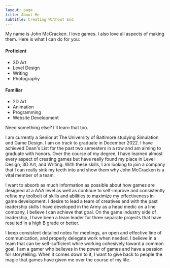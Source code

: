 ```yaml
---
layout: page
title: About Me
subtitle: Creating Without End
---
```


My name is John McCracken. I love games. I also love all aspects of making them. Here is what I can do for you:

#### Proficient
- 3D Art
- Level Design
- Writing
- Photography

#### Familiar
- 2D Art
- Animation
- Programming
- Website Development

Need something else? I'll learn that too.


I am currently a Senior at The University of Baltimore studying Simulation and Game Design. I am on track to graduate in December 2022. I have achieved Dean's List for the past two semesters in a row and am aiming to graduate with honors. Over the course of my degree, I have learned almost every aspect of creating games but have really found my place in Level Design, 3D Art, and Writing. With these skills, I am looking to join a company that I can really sink my teeth into and show them why John McCracken is a vital member of a team.


I want to absorb as much information as possible about how games are designed at a AAA level as well as continue to self-improve and consistently refine my toolbelt of skills and abilities to maximize my effectiveness in game development. I desire to lead a team of creatives and with the past leadership skills I have developed in the Army as a head medic on a line company, I believe I can achieve that goal. On the game industry side of leadership, I have been a team leader for three separate projects that have resulted in a high B grade or better.


I keep consistent detailed notes for meetings, an open and effective line of communication, and properly delegate work when needed. I believe in a team that can be self-sufficient while working cohesively toward a common goal. I am a gamer who believes in the power of games and have a passion for storytelling. When it comes down to it, I want to give back to people the magic that games have given me over the course of my life.
